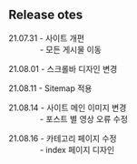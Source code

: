 ## Release otes
21.07.31 - 사이트 개편
<br/>&nbsp;&nbsp;&nbsp;&nbsp;&nbsp;&nbsp;&nbsp;&nbsp;&nbsp;&nbsp;&nbsp;&nbsp;&nbsp;&nbsp;- 모든 게시물 이동

21.08.01 - 스크롤바 디자인 변경

21.08.11 - Sitemap 적용

21.08.14 - 사이트 메인 이미지 변경
<br/>&nbsp;&nbsp;&nbsp;&nbsp;&nbsp;&nbsp;&nbsp;&nbsp;&nbsp;&nbsp;&nbsp;&nbsp;&nbsp;&nbsp;- 포스트 별 영상 오류 수정

21.08.16 - 카테고리 페이지 수정
<br/>&nbsp;&nbsp;&nbsp;&nbsp;&nbsp;&nbsp;&nbsp;&nbsp;&nbsp;&nbsp;&nbsp;&nbsp;&nbsp;&nbsp;- index 페이지 디자인  

